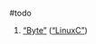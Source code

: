 #todo 






1. <span class="highlight" data-annotation="%7B%22attachmentURI%22%3A%22http%3A%2F%2Fzotero.org%2Fusers%2F9667514%2Fitems%2F4IHU78F5%22%2C%22annotationKey%22%3A%22EQ6KV3ME%22%2C%22color%22%3A%22%23ffd400%22%2C%22pageLabel%22%3A%2241%22%2C%22position%22%3A%7B%22pageIndex%22%3A40%2C%22rects%22%3A%5B%5B154%2C710.202%2C538%2C724.11%5D%2C%5B46%2C694.35%2C106.744%2C709.11%5D%5D%7D%2C%22citationItem%22%3A%7B%22uris%22%3A%5B%22http%3A%2F%2Fzotero.org%2Fusers%2F9667514%2Fitems%2FI2QD5IEX%22%5D%2C%22locator%22%3A%2241%22%7D%7D" ztype="zhighlight"><a href="zotero://open-pdf/library/items/4IHU78F5?page=41&#x26;annotation=EQ6KV3ME">“Byte”</a></span> <span class="citation" data-citation="%7B%22citationItems%22%3A%5B%7B%22uris%22%3A%5B%22http%3A%2F%2Fzotero.org%2Fusers%2F9667514%2Fitems%2FI2QD5IEX%22%5D%7D%5D%2C%22properties%22%3A%7B%7D%7D" ztype="zcitation">(<span class="citation-item"><a href="zotero://select/library/items/I2QD5IEX">“LinuxC”</a></span>)</span>